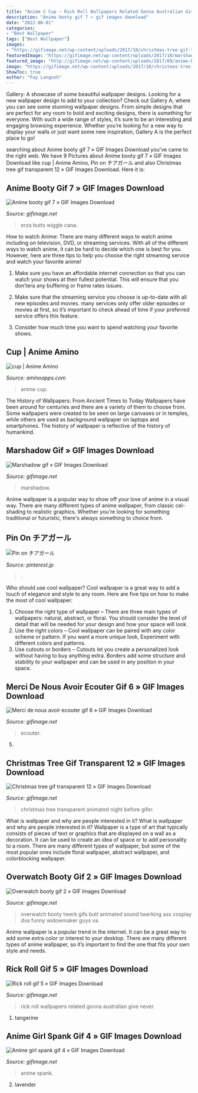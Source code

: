 ```yaml
---
title: "Anime C Cup ~ Rick Roll Wallpapers Related Gonna Australian Give Never"
description: "Anime booty gif 7 » gif images download"
date: "2022-06-01"
categories:
- "Best Wallpaper"
tags: ["Best Wallpaper"]
images:
- "https://gifimage.net/wp-content/uploads/2017/10/christmas-tree-gif-transparent-12.gif"
featuredImage: "https://gifimage.net/wp-content/uploads/2017/10/marshadow-gif.gif"
featured_image: "http://gifimage.net/wp-content/uploads/2017/09/anime-booty-gif-9-300x200.gif"
image: "https://gifimage.net/wp-content/uploads/2017/10/christmas-tree-gif-transparent-12.gif"
ShowToc: true
author: "Fay Langosh"
---
```



Gallery: A showcase of some beautiful wallpaper designs.
Looking for a new wallpaper design to add to your collection? Check out Gallery A, where you can see some stunning wallpaper designs. From simple designs that are perfect for any room to bold and exciting designs, there is something for everyone. With such a wide range of styles, it’s sure to be an interesting and engaging browsing experience. Whether you’re looking for a new way to display your walls or just want some new inspiration, Gallery A is the perfect place to go!
		
		
		
		
		
		
		
	

		
searching about Anime booty gif 7 » GIF Images Download you've came to the right web. We have 9 Pictures about Anime booty gif 7 » GIF Images Download like cup | Anime Amino, Pin on チアガール and also Christmas tree gif transparent 12 » GIF Images Download. Here it is:
		
    
## Anime Booty Gif 7 » GIF Images Download

<img loading=lazy src="http://gifimage.net/wp-content/uploads/2017/09/anime-booty-gif-9-300x200.gif" onerror="this.onerror=null;this.src='https://tse4.mm.bing.net/th?id=OIP.pFsP4Jiwerj5SgucjvqYZwAAAA&amp;pid=15.1';" alt="Anime booty gif 7 » GIF Images Download">

_Source: gifimage.net_

>erza butts wiggle cana. 

	

How to watch Anime: There are many different ways to watch anime including on television, DVD, or streaming services.
With all of the different ways to watch anime, it can be hard to decide which one is best for you. However, here are three tips to help you choose the right streaming service and watch your favorite anime!
1. Make sure you have an affordable internet connection so that you can watch your shows at their fullest potential. This will ensure that you don’tera any buffering or frame rates issues.

2. Make sure that the streaming service you choose is up-to-date with all new episodes and movies. many services only offer older episodes or movies at first, so it’s important to check ahead of time if your preferred service offers this feature.

3. Consider how much time you want to spend watching your favorite shows.

    
## Cup | Anime Amino

<img loading=lazy src="http://pm1.narvii.com/6436/6fb38df0e8f57fc8b8ac7b82db0e2afce8d4130f_hq.jpg" onerror="this.onerror=null;this.src='https://tse2.mm.bing.net/th?id=OIP.FmRIXPtFGftSpwB-MiZO0AHaDK&amp;pid=15.1';" alt="cup | Anime Amino">

_Source: aminoapps.com_

>anime cup. 

	

The History of Wallpapers: From Ancient Times to Today
Wallpapers have been around for centuries and there are a variety of them to choose from. Some wallpapers were created to be seen on large canvases or in temples, while others are used as background wallpaper on laptops and smartphones. The history of wallpaper is reflective of the history of humankind.

    
## Marshadow Gif » GIF Images Download

<img loading=lazy src="https://gifimage.net/wp-content/uploads/2017/10/marshadow-gif.gif" onerror="this.onerror=null;this.src='https://tse2.mm.bing.net/th?id=OIP.RGNKwR9SC72W_B5hsOCwGAHaLe&amp;pid=15.1';" alt="Marshadow gif » GIF Images Download">

_Source: gifimage.net_

>marshadow. 

	

Anime wallpaper is a popular way to show off your love of anime in a visual way. There are many different types of anime wallpaper, from classic cel-shading to realistic graphics. Whether you're looking for something traditional or futuristic, there's always something to choice from.

    
## Pin On チアガール

<img loading=lazy src="https://i.pinimg.com/736x/e0/53/8d/e0538d3d9d181024893b04fd012f9811.jpg" onerror="this.onerror=null;this.src='https://tse2.mm.bing.net/th?id=OIP.-nDbvyH7YNDevvLQyvhL9QHaMi&amp;pid=15.1';" alt="Pin on チアガール">

_Source: pinterest.jp_

>. 

	

Who should use cool wallpaper?
Cool wallpaper is a great way to add a touch of elegance and style to any room. Here are five tips on how to make the most of cool wallpaper: 
1) Choose the right type of wallpaper – There are three main types of wallpapers: natural, abstract, or floral. You should consider the level of detail that will be needed for your design and how your space will look. 
2) Use the right colors – Cool wallpaper can be paired with any color scheme or pattern. If you want a more unique look, Experiment with different colors and patterns. 
3) Use cutouts or borders – Cutouts let you create a personalized look without having to buy anything extra. Borders add some structure and stability to your wallpaper and can be used in any position in your space.

    
## Merci De Nous Avoir Ecouter Gif 6 » GIF Images Download

<img loading=lazy src="https://gifimage.net/wp-content/uploads/2018/11/manga-ordinateur-gif-2-300x200.gif" onerror="this.onerror=null;this.src='https://tse1.mm.bing.net/th?id=OIP.mBKlILvQVhVKQ7MNx0HlfAAAAA&amp;pid=15.1';" alt="Merci de nous avoir ecouter gif 6 » GIF Images Download">

_Source: gifimage.net_

>ecouter. 

	

5.

    
## Christmas Tree Gif Transparent 12 » GIF Images Download

<img loading=lazy src="https://gifimage.net/wp-content/uploads/2017/10/christmas-tree-gif-transparent-12.gif" onerror="this.onerror=null;this.src='https://tse3.mm.bing.net/th?id=OIP.-mlNs6urS1r2I4YryDe_uQHaL5&amp;pid=15.1';" alt="Christmas tree gif transparent 12 » GIF Images Download">

_Source: gifimage.net_

>christmas tree transparent animated night before gifer. 

	

What is wallpaper and why are people interested in it?
What is wallpaper and why are people interested in it?
Wallpaper is a type of art that typically consists of pieces of text or graphics that are displayed on a wall as a decoration. It can be used to create an idea of space or to add personality to a room. There are many different types of wallpaper, but some of the most popular ones include floral wallpaper, abstract wallpaper, and colorblocking wallpaper.

    
## Overwatch Booty Gif 2 » GIF Images Download

<img loading=lazy src="https://gifimage.net/wp-content/uploads/2018/04/overwatch-booty-gif-2.gif" onerror="this.onerror=null;this.src='https://tse4.mm.bing.net/th?id=OIP.7j6U7Q44sLMKWdEx5wQwkgAAAA&amp;pid=15.1';" alt="Overwatch booty gif 2 » GIF Images Download">

_Source: gifimage.net_

>overwatch booty twerk gifs butt animated sound twerking ass cosplay dva funny widowmaker guys va. 

	

Anime wallpaper is a popular trend in the internet. It can be a great way to add some extra color or interest to your desktop. There are many different types of anime wallpaper, so it’s important to find the one that fits your own style and needs.

    
## Rick Roll Gif 5 » GIF Images Download

<img loading=lazy src="https://gifimage.net/wp-content/uploads/2017/06/rick-roll-gif-9-300x200.gif" onerror="this.onerror=null;this.src='https://tse2.mm.bing.net/th?id=OIP.3nfzWoZdyv80dSftXDI1YQAAAA&amp;pid=15.1';" alt="Rick roll gif 5 » GIF Images Download">

_Source: gifimage.net_

>rick roll wallpapers related gonna australian give never. 

	

1. tangerine 

    
## Anime Girl Spank Gif 4 » GIF Images Download

<img loading=lazy src="https://gifimage.net/wp-content/uploads/2018/10/anime-girl-spank-gif-300x200.gif" onerror="this.onerror=null;this.src='https://tse1.mm.bing.net/th?id=OIP.kJEGJKpnk353ARD8Qys12gAAAA&amp;pid=15.1';" alt="Anime girl spank gif 4 » GIF Images Download">

_Source: gifimage.net_

>anime spank. 

	

2. lavender 

